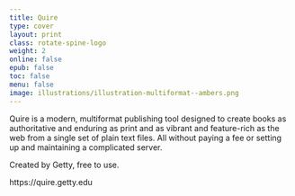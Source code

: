 ```yaml
---
title: Quire
type: cover
layout: print
class: rotate-spine-logo
weight: 2
online: false
epub: false
toc: false
menu: false
image: illustrations/illustration-multiformat--ambers.png
---
```


Quire is a modern, multiformat publishing tool designed to create books as authoritative and enduring as print and as vibrant and feature-rich as the web from a single set of plain text files. All without paying a fee or setting up and maintaining a complicated server.

Created by Getty, free to use.

https:&#47;&#47;quire.getty.edu